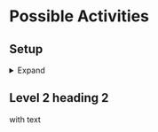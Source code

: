 # Possible Activities

## Setup

<details>
  <summary>Expand</summary>
  
  ### Original material
  https://github.com/DevMountain/web-curriculum-v3/tree/master/01-orientation
  
  https://slides.com/dmweb/web-remote-orientation#/
  
  #### Key points from slides
  Front-end: HTML, CSS, JavaScript, React
  
  Back-end: Node, Express, PostgreSQL
  
  ### Group Communication:
  (probably won't use)
  
  Discord: https://discordapp.com/ 
  
  ### Git/Git-bash
  Download and install
  
  Mac - https://git-scm.com/downloads
  
  Windows - https://gitforwindows.org/
  
  ### GitHub
  Set up an account. Configure the username, email, and password of GitHub to work with Git. [May need instructions to do that.]
  
  Link - https://www.github.com
  
  </details>

## Level 2 heading 2

with text
